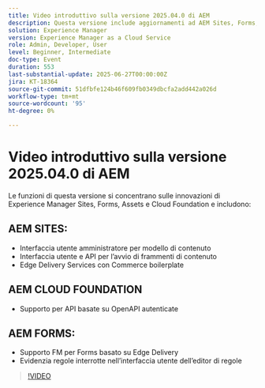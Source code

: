 ```yaml
---
title: Video introduttivo sulla versione 2025.04.0 di AEM
description: Questa versione include aggiornamenti ad AEM Sites, Forms, Assets e Cloud Foundation, tra cui nuove interfacce utente, supporto di Edge Delivery e autenticazione OpenAPI.
solution: Experience Manager
version: Experience Manager as a Cloud Service
role: Admin, Developer, User
level: Beginner, Intermediate
doc-type: Event
duration: 553
last-substantial-update: 2025-06-27T00:00:00Z
jira: KT-18364
source-git-commit: 51dfbfe124b46f609fb0349dbcfa2add442a026d
workflow-type: tm+mt
source-wordcount: '95'
ht-degree: 0%

---
```



# Video introduttivo sulla versione 2025.04.0 di AEM

Le funzioni di questa versione si concentrano sulle innovazioni di Experience Manager Sites, Forms, Assets e Cloud Foundation e includono:

## AEM SITES:

* Interfaccia utente amministratore per modello di contenuto
* Interfaccia utente e API per l’avvio di frammenti di contenuto
* Edge Delivery Services &#x200B;con Commerce boilerplate

## AEM CLOUD FOUNDATION

* Supporto per API basate su OpenAPI autenticate

## AEM FORMS:

* Supporto FM per Forms basato su Edge Delivery
* Evidenzia regole interrotte nell’interfaccia utente dell’editor di regole

>[!VIDEO](https://video.tv.adobe.com/v/3464010/?learn=on&enablevpops&captions=ita)
